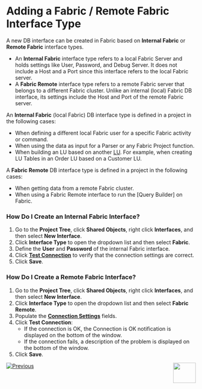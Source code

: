# Adding a Fabric / Remote Fabric Interface Type

A new DB interface can be created in Fabric based on **Internal Fabric** or **Remote Fabric** interface types. 
* An **Internal Fabric** interface type refers to a local Fabric Server and holds settings like User, Password, and Debug Server. It does not include a Host and a Port since this interface refers to the local Fabric server.
* A **Fabric Remote** interface type refers to a remote Fabric server that belongs to a different Fabric cluster. Unlike an internal (local) Fabric DB interface, its settings include the Host and Port of the remote Fabric server.

An **Internal Fabric** (local Fabric) DB interface type is defined in a project in the following cases:
* When defining a different local Fabric user for a specific Fabric activity or command. 
* When using the data as input for a Parser or any Fabric Project function.
* When building an LU based on another [LU](https://github.com/k2view-academy/K2View-Academy/blob/master/articles/03_logical_units/01_LU_overview.md). For example, when creating LU Tables in an Order LU based on a Customer LU.

A **Fabric Remote** DB interface type is defined in a project in the following cases: 
* When getting data from a remote Fabric cluster.
* When using a Fabric Remote interface to run the [Query Builder] on Fabric. 

### How Do I Create an Internal Fabric Interface?

1. Go to the **Project Tree**, click **Shared Objects**, right click **Interfaces**, and then select **New Interface**.
2.	Click **Interface Type** to open the dropdown list and then select **Fabric**.
3.	Define the **User** and **Password** of the internal Fabric interface.
4.	Click [**Test Connection**](https://github.com/k2view-academy/K2View-Academy/blob/master/articles/05_DB_interfaces/04_creating_a_new_database_interface.md) to verify that the connection settings are correct.
5.	Click **Save**.

### How Do I Create a Remote Fabric Interface?

1.	Go to the **Project Tree**, click **Shared Objects**, right click **Interfaces**, and then select **New Interface**.
2.	Click **Interface Type** to open the dropdown list and then select **Fabric Remote**.
3.	Populate the [**Connection Settings**](https://github.com/k2view-academy/K2View-Academy/blob/master/articles/05_DB_interfaces/01_interfaces_overview.md) fields.
4.	Click **Test Connection**:
       * If the connection is OK, the Connection is OK notification is displayed on the bottom of the window.
       * If the connection fails, a description of the problem is displayed on the bottom of the window. 
5.	Click **Save**.


[![Previous](https://github.com/k2view-academy/K2View-Academy/blob/master/articles/images/Previous.png)](https://github.com/k2view-academy/K2View-Academy/blob/master/articles/05_DB_interfaces/04_creating_a_new_database_interface.md)[<img align="right" width="60" height="54" src="https://github.com/k2view-academy/K2View-Academy/blob/master/articles/images/Next.png">](https://github.com/k2view-academy/K2View-Academy/blob/master/articles/05_DB_interfaces/06_editing_interface_settings.md)
